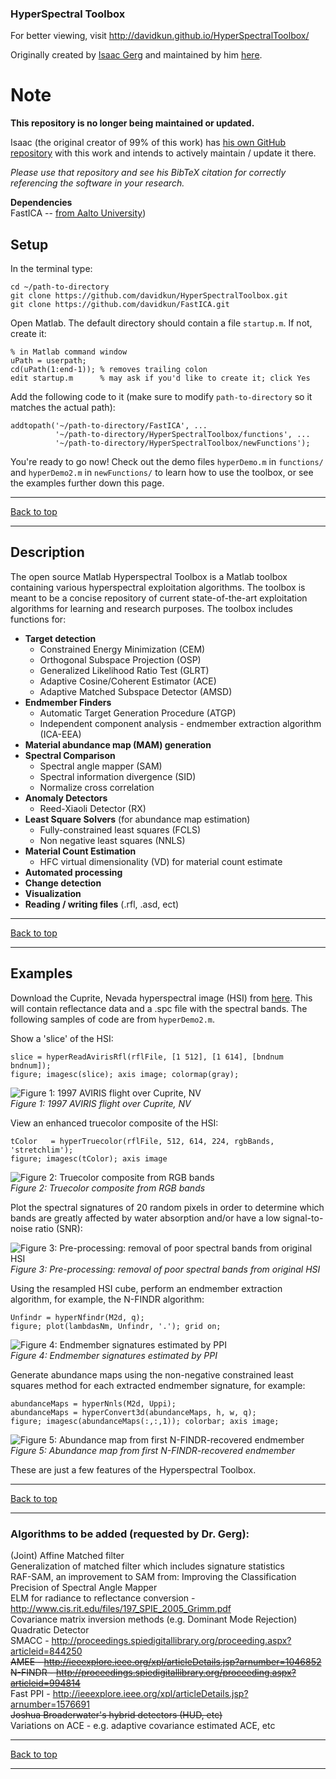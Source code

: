 ### HyperSpectral Toolbox ###

For better viewing, visit <http://davidkun.github.io/HyperSpectralToolbox/>  

Originally created by [Isaac Gerg](http://www.gergltd.com/home/) and maintained by him [here](https://github.com/isaacgerg/matlabHyperspectralToolbox).

# Note #

**This repository is no longer being maintained or updated.** 

Isaac (the original creator of 99% of this work) has [his own GitHub repository](https://github.com/isaacgerg/matlabHyperspectralToolbox) with this work and intends to actively maintain / update it there.

_Please use that repository and see his BibTeX citation for correctly referencing the software in your research._

**Dependencies**  
FastICA -- [from Aalto University](http://research.ics.aalto.fi/ica/fastica/code/dlcode.shtml))

## Setup ##

In the terminal type:

    cd ~/path-to-directory
    git clone https://github.com/davidkun/HyperSpectralToolbox.git
    git clone https://github.com/davidkun/FastICA.git

Open Matlab. The default directory should contain a file `startup.m`. If not, create it:

    % in Matlab command window
    uPath = userpath;
    cd(uPath(1:end-1)); % removes trailing colon
    edit startup.m      % may ask if you'd like to create it; click Yes

Add the following code to it (make sure to modify `path-to-directory` so it matches the actual path):

    addtopath('~/path-to-directory/FastICA', ...
              '~/path-to-directory/HyperSpectralToolbox/functions', ...
              '~/path-to-directory/HyperSpectralToolbox/newFunctions');

You're ready to go now! Check out the demo files `hyperDemo.m` in `functions/` and `hyperDemo2.m` in `newFunctions/` to learn how to use the toolbox, or see the examples further down this page.

***
[Back to top](https://github.com/davidkun/HyperSpectralToolbox#welcome-to-my-project)  
***

## Description ##

The open source Matlab Hyperspectral Toolbox is a Matlab toolbox containing various hyperspectral exploitation algorithms. The toolbox is meant to be a concise repository of current state-of-the-art exploitation algorithms for learning and research purposes. The toolbox includes functions for:

* **Target detection**  
  * Constrained Energy Minimization (CEM)  
  * Orthogonal Subspace Projection (OSP)  
  * Generalized Likelihood Ratio Test (GLRT)  
  * Adaptive Cosine/Coherent Estimator (ACE)  
  * Adaptive Matched Subspace Detector (AMSD)  
* **Endmember Finders**  
  * Automatic Target Generation Procedure (ATGP)  
  * Independent component analysis - endmember extraction algorithm (ICA-EEA)  
* **Material abundance map (MAM) generation**  
* **Spectral Comparison**  
  * Spectral angle mapper (SAM)  
  * Spectral information divergence (SID)  
  * Normalize cross correlation  
* **Anomaly Detectors**  
  * Reed-Xiaoli Detector (RX)
* **Least Square Solvers** (for abundance map estimation)  
  * Fully-constrained least squares (FCLS)  
  * Non negative least squares (NNLS)
* **Material Count Estimation**
  * HFC virtual dimensionality (VD) for material count estimate  
* **Automated processing**
* **Change detection**
* **Visualization**  
* **Reading / writing files** (.rfl, .asd, ect)

***
[Back to top](https://github.com/davidkun/HyperSpectralToolbox#welcome-to-my-project)  
***

## Examples ##

Download the Cuprite, Nevada hyperspectral image (HSI) from [here](http://aviris.jpl.nasa.gov/data/free_data.html). This will contain reflectance data and a .spc file with the spectral bands. The following samples of code are from `hyperDemo2.m`.

Show a 'slice' of the HSI:

    slice = hyperReadAvirisRfl(rflFile, [1 512], [1 614], [bndnum bndnum]);
    figure; imagesc(slice); axis image; colormap(gray);

![Figure 1: 1997 AVIRIS flight over Cuprite, NV](https://raw.githubusercontent.com/davidkun/HyperSpectralToolbox/master/figures/sampleSlice.png)  
_Figure 1: 1997 AVIRIS flight over Cuprite, NV_

View an enhanced truecolor composite of the HSI:

    tColor   = hyperTruecolor(rflFile, 512, 614, 224, rgbBands, 'stretchlim');
    figure; imagesc(tColor); axis image

![Figure 2: Truecolor composite from RGB bands](https://raw.githubusercontent.com/davidkun/HyperSpectralToolbox/master/figures/truecolor.png)  
_Figure 2: Truecolor composite from RGB bands_

Plot the spectral signatures of 20 random pixels in order to determine which bands are greatly affected by water absorption and/or have a low signal-to-noise ratio (SNR):

![Figure 3: Pre-processing: removal of poor spectral bands from original HSI](https://raw.githubusercontent.com/davidkun/HyperSpectralToolbox/master/figures/targets_spectra.png)  
_Figure 3: Pre-processing: removal of poor spectral bands from original HSI_

Using the resampled HSI cube, perform an endmember extraction algorithm, for example, the N-FINDR algorithm:

    Unfindr = hyperNfindr(M2d, q);
    figure; plot(lambdasNm, Unfindr, '.'); grid on;

![Figure 4: Endmember signatures estimated by PPI](https://raw.githubusercontent.com/davidkun/HyperSpectralToolbox/master/figures/endmmbrs-nfindr.png)  
_Figure 4: Endmember signatures estimated by PPI_

Generate abundance maps using the non-negative constrained least squares method for each extracted endmember signature, for example:

    abundanceMaps = hyperNnls(M2d, Uppi);
    abundanceMaps = hyperConvert3d(abundanceMaps, h, w, q);
    figure; imagesc(abundanceMaps(:,:,1)); colorbar; axis image; 

![Figure 5: Abundance map from first N-FINDR-recovered endmember](https://raw.githubusercontent.com/davidkun/HyperSpectralToolbox/master/figures/abund-nfindr-1.png)  
_Figure 5: Abundance map from first N-FINDR-recovered endmember_

These are just a few features of the Hyperspectral Toolbox.

***
[Back to top](https://github.com/davidkun/HyperSpectralToolbox#welcome-to-my-project)  
***

### Algorithms to be added (requested by Dr. Gerg): ###

(Joint) Affine Matched filter  
Generalization of matched filter which includes signature statistics  
RAF-SAM, an improvement to SAM from: Improving the Classification Precision of Spectral Angle Mapper  
ELM for radiance to reflectance conversion - http://www.cis.rit.edu/files/197_SPIE_2005_Grimm.pdf  
Covariance matrix inversion methods (e.g. Dominant Mode Rejection)  
Quadratic Detector  
SMACC - http://proceedings.spiedigitallibrary.org/proceeding.aspx?articleid=844250  
~~AMEE - http://ieeexplore.ieee.org/xpl/articleDetails.jsp?arnumber=1046852~~  
~~N-FINDR - http://proceedings.spiedigitallibrary.org/proceeding.aspx?articleid=994814~~  
Fast PPI - http://ieeexplore.ieee.org/xpl/articleDetails.jsp?arnumber=1576691  
~~Joshua Broaderwater's hybrid detectors (HUD, etc)~~  
Variations on ACE - e.g. adaptive covariance estimated ACE, etc  


***
[Back to top](https://github.com/davidkun/HyperSpectralToolbox#welcome-to-my-project)  
***
